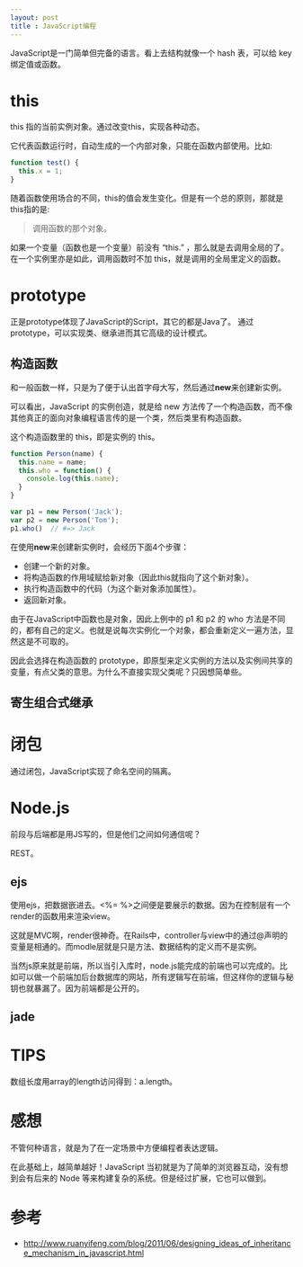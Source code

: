 ```yaml
---
layout: post
title : JavaScript编程
---
```


JavaScript是一门简单但完备的语言。看上去结构就像一个 hash 表，可以给 key 绑定值或函数。

# this
this 指的当前实例对象。通过改变this，实现各种动态。

它代表函数运行时，自动生成的一个内部对象，只能在函数内部使用。比如:

```js
function test() {
  this.x = 1;
}
```

随着函数使用场合的不同，this的值会发生变化。但是有一个总的原则，那就是this指的是:

> 调用函数的那个对象。

如果一个变量（函数也是一个变量）前没有 “this.” ，那么就是去调用全局的了。在一个实例里亦是如此，调用函数时不加 this，就是调用的全局里定义的函数。


# prototype
正是prototype体现了JavaScript的Script，其它的都是Java了。
通过prototype，可以实现类、继承进而其它高级的设计模式。

## 构造函数
和一般函数一样，只是为了便于认出首字母大写，然后通过**new**来创建新实例。

可以看出，JavaScript 的实例创造，就是给 new 方法传了一个构造函数，而不像其他真正的面向对象编程语言传的是一个类，然后类里有构造函数。

这个构造函数里的 this，即是实例的 this。

```javascript
function Person(name) {
  this.name = name;
  this.who = function() {
    console.log(this.name);
  }
}

var p1 = new Person('Jack');
var p2 = new Person('Tom');
p1.who()  // #=> Jack
```

在使用**new**来创建新实例时，会经历下面4个步骤：

* 创建一个新的对象。
* 将构造函数的作用域赋给新对象（因此this就指向了这个新对象）。
* 执行构造函数中的代码（为这个新对象添加属性）。
* 返回新对象。

由于在JavaScript中函数也是对象，因此上例中的 p1 和 p2 的 who 方法是不同的，都有自己的定义。也就是说每次实例化一个对象，都会重新定义一遍方法，显然这是不可取的。

因此会选择在构造函数的 prototype，即原型来定义实例的方法以及实例间共享的变量，有点父类的意思。为什么不直接实现父类呢？只因想简单些。

## 寄生组合式继承

# 闭包
通过闭包，JavaScript实现了命名空间的隔离。

# Node.js
前段与后端都是用JS写的，但是他们之间如何通信呢？

REST。

## ejs
使用ejs，把数据嵌进去。<%= %>之间便是要展示的数据。因为在控制层有一个render的函数用来渲染view。

这就是MVC啊，render很神奇。在Rails中，controller与view中的通过@声明的变量是相通的。而modle层就是只是方法、数据结构的定义而不是实例。

当然js原来就是前端，所以当引入库时，node.js能完成的前端也可以完成的。比如可以做一个前端加后台数据库的网站，所有逻辑写在前端，但这样你的逻辑与秘钥也就暴漏了。因为前端都是公开的。

## jade

# TIPS

数组长度用array的length访问得到：a.length。

# 感想
不管何种语言，就是为了在一定场景中方便编程者表达逻辑。

在此基础上，越简单越好！JavaScript 当初就是为了简单的浏览器互动，没有想到会有后来的 Node 等来构建复杂的系统。但是经过扩展，它也可以做到。

# 参考
- http://www.ruanyifeng.com/blog/2011/06/designing_ideas_of_inheritance_mechanism_in_javascript.html
